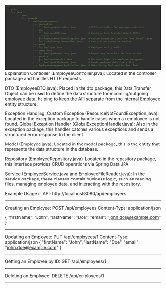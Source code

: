 ![image alt](https://github.com/dhananjayx10/Emp-Management-App/blob/9fe1bd9f84aa809c52af0ef23a08f4c21e93da68/ClassEntities.png)
Explanation
Controller (EmployeeController.java):
Located in the controller package and handles HTTP requests.

DTO (EmployeeDTO.java):
Placed in the dto package, this Data Transfer Object can be used to define the data structure for incoming/outgoing employee data, helping to keep the API separate from the internal Employee entity structure.

Exception Handling:
Custom Exception (ResourceNotFoundException.java): Located in the exception package to handle cases when an employee is not found.
Global Exception Handler (GlobalExceptionHandler.java): Also in the exception package, this handler catches various exceptions and sends a structured error response to the client.

Model (Employee.java):
Located in the model package, this is the entity that represents the data structure in the database.

Repository (EmployeeRepository.java):
Located in the repository package, this interface provides CRUD operations via Spring Data JPA.

Service (EmployeeService.java and EmployeeFileReader.java):
In the service package, these classes contain business logic, such as reading files, managing employee data, and interacting with the repository.



Example Usage in API:
http://localhost:8080/api/employees
__________________________________
Creating an Employee:
POST /api/employees
Content-Type: application/json

{
    "firstName": "John",
    "lastName": "Doe",
    "email": "john.doe@example.com"
}
_________________________________
Updating an Employee:
PUT /api/employees/1
Content-Type: application/json
{
    "firstName": "John",
    "lastName": "Doe",
    "email": "john.doe@example.com"
}
__________________________________
Getting an Employee by ID:
GET /api/employees/1
__________________________________
Deleting an Employee:
DELETE /api/employees/1
__________________________________
